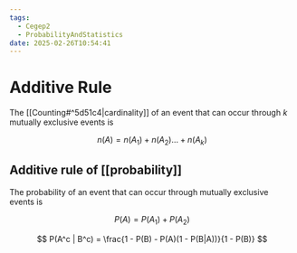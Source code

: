 ```yaml
---
tags:
  - Cegep2
  - ProbabilityAndStatistics
date: 2025-02-26T10:54:41
---
```


# Additive Rule

The [[Counting#^5d51c4|cardinality]] of an event that can occur through $k$ mutually exclusive events is

$$
n(A) = n(A_1) + n(A_2)\dots + n(A_k)
$$

## Additive rule of [[probability]]

The probability of an event that can occur through mutually exclusive events is

$$
P(A) = P(A_1) + P(A_2)
$$

$$
P(A^c | B^c) = \frac{1 - P(B) - P(A)(1 - P(B|A))}{1 - P(B)}
$$